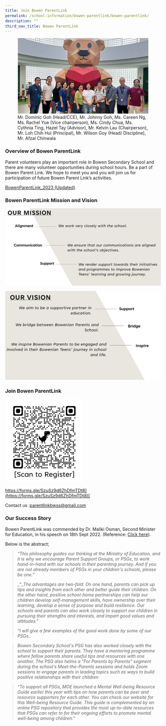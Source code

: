 ```yaml
---
title: Join Bowen ParentLink
permalink: /school-information/bowen-parentlink/bowen-parentlink/
description: ""
third_nav_title: Bowen ParentLink
---
```



<figure>
<img src="/images/Parentlink%20Group%20Photo.jpg">
<figcaption>Mr. Dominic Goh (Head/CCE),  Mr. Johnny Goh, Ms. Careen Ng, Ms. Rachel Yue (Vice chairperson), Ms. Cindy Chua, Ms. Cythnia Ting, Hazel Tay (Advisor), Mr. Kelvin Lau (Chairperson), Mr. Loh Chih Hui (Principal), Mr. Wilson Goy (Head/ Discipline), Mr. Afzal Chinwala</figcaption>
</figure>

### Overview of Bowen ParentLink

Parent volunteers play an important role in Bowen Secondary School and there are many volunteer opportunities during school hours. Be a part of Bowen Parent Link. We hope to meet you and you will join us for participation of future Bowen Parent Link’s activities.

[BowenParentLink_2023 (Updated)](/files/BowenParentLink_2023_V2.pdf)

### Bowen ParentLink Mission and Vision

![](/images/PLink%20Misson.jpg)

![](/images/PLink%20Vision.jpg)

### Join Bowen ParentLink

<img src="/images/ParentLink%20QR%20Code.jpg" 
     style="width:50%">
		 
[https://forms.gle/SzuSz9d6ZhDfmTDt8](https://forms.gle/SzuSz9d6ZhDfmTDt8)[  
](https://forms.gle/SzuSz9d6ZhDfmTDt8)

Contact us :[parentlinkbwss@gmail.com](mailto:parentlinkbwss@gmail.com)

### Our Success Story

Bowen ParentLink was commended by Dr. Maliki Osman, Second Minister for Education, in his speech on 18th Sept 2022. (Reference: [Click here](https://www.moe.gov.sg/news/speeches/20220918-speech-by-dr-maliki-osman-second-minister-for-education-for-bapa-sepanjang-hayat-dads-role-in-education-forum-at-lifelong-learning-institute)).

  

Below is the abstract;

> _“This philosophy guides our thinking at the Ministry of Education, and it is why we encourage Parent Support Groups, or PSGs, to work hand-in-hand with our schools in their parenting journey. And if you are not already members of PSGs in your children's schools, please be one.”_
> 
> _“__The advantages are two-fold: On one hand, parents can pick up tips and insights from each other and better guide their children. On the other hand, positive school-home partnerships can help our children develop self-management skills, have ownership over their learning, develop a sense of purpose and build resilience. Our schools and parents can also work closely to support our children in pursuing their strengths and interests, and impart good values and attitudes."_
> 
> _“I will give a few examples of the good work done by some of our PSGs.._ 

> _Bowen Secondary School's PSG has also worked closely with the school to support their parents. They have a mentoring programme where fellow parents share useful tips and resources with one another. The PSG also helms a "For Parents by Parents" segment during the school's Meet-the-Parents sessions and holds Zoom sessions to engage parents in leading topics such as ways to build positive relationships with their children_

> _“To support all PSGs, MOE launched a Mental Well-being Resource Guide earlier this year with tips on how parents can be peer and resource supporters for each other. You can check our website for this Well-being Resource Guide. This guide is complemented by an online PSG repository that provides the most up-to-date resources that PSGs can refer to for their ongoing efforts to promote mental well-being among children.”_